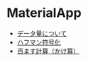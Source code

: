 # MaterialApp
- [データ量について](https://s-sasaki-gunma.github.io/MaterialApp/index.html)
- [ハフマン符号化](https://colab.research.google.com/github/s-sasaki-gunma/MaterialApp/blob/main/App_HuffmanTree.ipynb)
- [百ます計算（かけ算）](https://s-sasaki-gunma.github.io/MaterialApp/calc100_mul.html)
